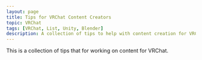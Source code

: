 ```yaml
---
layout: page
title: Tips for VRChat Content Creators
topic: VRChat
tags: [VRChat, List, Unity, Blender]
description: A collection of tips to help with content creation for VRChat
---
```


This is a collection of tips that for working on content for VRChat.
